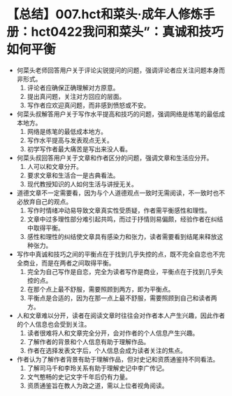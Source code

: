 # 【总结】007.hct和菜头·成年人修炼手册：hct0422我问和菜头”：真诚和技巧如何平衡

-   何菜头老师回答用户关于评论尖锐提问的问题，强调评论者应关注问题本身而非形式。
    1.  评论者应确保正确理解对方原意。
    2.  提出真问题，关注对方回应的层面。
    3.  写作者应欢迎真问题，而非感到愤怒或不安。
-   何菜头叔解答用户关于写作水平提高和技巧的问题，强调网络是练笔的最低成本地方。
    1.  网络是练笔的最低成本地方。
    2.  写作水平提高与发表观点无关。
    3.  初学写作者最大痛苦是写出来没人看。
-   何菜头叔回答用户关于文章和作者区分的问题，强调文章和生活应分开。
    1.  人可以和文章分开。
    2.  要求文章和生活合一是古典看法。
    3.  现代教授知识的人如何生活与讲授无关。
-   道德文章不一定需要看，因为与个人道德观点一致时无需阅读，不一致时也不必放弃自己的观点。
    1.  写作时情绪冲动易导致文章真实性受质疑，作者需平衡感性和理性。
    2.  文章中过多理性部分难引起共鸣，而过于抒情则易偏颇，经验作者在纠结中取得平衡。
    3.  感性和理性的纠结使文章具有感染力和张力，读者需要看到结尾来释放这种张力。
-   写作中真诚和技巧之间的平衡点在于找到几乎失控的点，既不完全自恋也不完全商业，而是在两者之间取得平衡。
    1.  完全为自己写作是自恋，完全为读者写作是商业，平衡点在于找到几乎失控的点。
    2.  在那个点上最不舒服，需要照顾到两方，即为平衡点。
    3.  平衡点是合适的，因为在那一点上最不舒服，需要照顾到自己和读者两方。
-   人和文章难以分开，读者在阅读文章时往往会对作者本人产生兴趣，因此作者的个人信息也会受到关注。
    1.  读者很难将人和文章完全分开，会对作者的个人信息产生兴趣。
    2.  了解作者的背景和个人信息有助于理解作品。
    3.  作者在选择发表文字后，个人信息会成为读者关注的焦点。
-   作者认为了解作者背景有助于理解作品，但对史记和资质通鉴持不同看法。
    1.  了解司马千和李玲关系有助于理解史记中李广传记。
    2.  文气憨畅的史记文字千年后仍有力量。
    3.  资质通鉴旨在教人为政之道，需以上位者视角阅读。